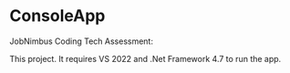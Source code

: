 # ConsoleApp
JobNimbus Coding Tech Assessment:

This project. It requires VS 2022 and .Net Framework 4.7 to run the app.
